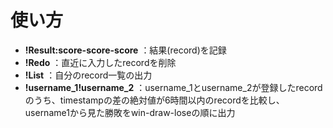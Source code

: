 # 使い方  
* __!Result:score-score-score__ ：結果(record)を記録  
* __!Redo__ ：直近に入力したrecordを削除  
* __!List__ ：自分のrecord一覧の出力  
* __!username_1!username_2__ ：username_1とusername_2が登録したrecordのうち、timestampの差の絶対値が6時間以内のrecordを比較し、username1から見た勝敗をwin-draw-loseの順に出力
